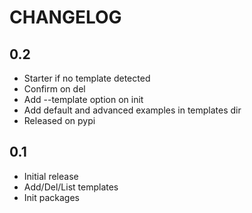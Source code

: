 CHANGELOG
=========

0.2
---

* Starter if no template detected
* Confirm on del
* Add --template option on init
* Add default and advanced examples in templates dir
* Released on pypi

0.1
---

* Initial release
* Add/Del/List templates
* Init packages
